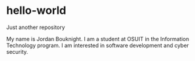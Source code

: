 # hello-world
Just another repository 

My name is Jordan Bouknight. I am a student at OSUIT in the Information Technology program.
I am interested in software development and cyber security.
